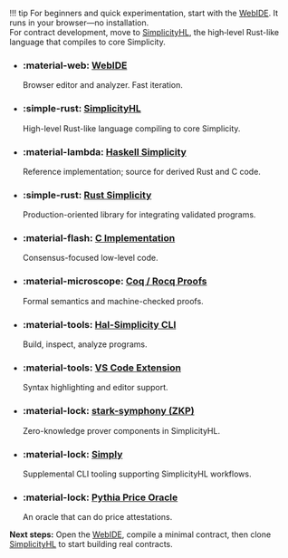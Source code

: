 !!! tip
    For beginners and quick experimentation, start with the [WebIDE](https://ide.simplicity-lang.org). It runs in your browser—no installation.  
    For contract development, move to [SimplicityHL](https://github.com/BlockstreamResearch/SimplicityHL), the high‑level Rust-like language that compiles to core Simplicity.

<div class="grid cards" markdown>

- ### :material-web: [WebIDE](https://ide.simplicity-lang.org)  
  Browser editor and analyzer. Fast iteration.

- ### :simple-rust: [SimplicityHL](https://github.com/BlockstreamResearch/SimplicityHL)  
  High-level Rust-like language compiling to core Simplicity.

- ### :material-lambda: [Haskell Simplicity](https://github.com/BlockstreamResearch/simplicity)  
  Reference implementation; source for derived Rust and C code.

- ### :simple-rust: [Rust Simplicity](https://github.com/BlockstreamResearch/rust-simplicity)  
  Production-oriented library for integrating validated programs.

- ### :material-flash: [C Implementation](https://github.com/BlockstreamResearch/simplicity/tree/master/C)  
  Consensus-focused low-level code.

- ### :material-microscope: [Coq / Rocq Proofs](https://github.com/BlockstreamResearch/simplicity/tree/master/Coq)  
  Formal semantics and machine-checked proofs.

- ### :material-tools: [Hal-Simplicity CLI](https://github.com/BlockstreamResearch/hal-simplicity)  
  Build, inspect, analyze programs.

- ### :material-tools: [VS Code Extension](https://marketplace.visualstudio.com/items?itemName=Simplicity.simplicityhl)  
  Syntax highlighting and editor support.

- ### :material-lock: [stark-symphony (ZKP)](https://github.com/starkware-bitcoin/stark-symphony)  
  Zero-knowledge prover components in SimplicityHL.

- ### :material-lock: [Simply](https://github.com/starkware-bitcoin/simply)  
  Supplemental CLI tooling supporting SimplicityHL workflows.

- ### :material-lock: [Pythia Price Oracle](https://github.com/dlc-markets/pythia)  
  An oracle that can do price attestations.

  </div>

  **Next steps:** Open the [WebIDE](https://ide.simplicity-lang.org), compile a minimal contract, then clone [SimplicityHL](https://github.com/BlockstreamResearch/SimplicityHL) to start building real contracts.
